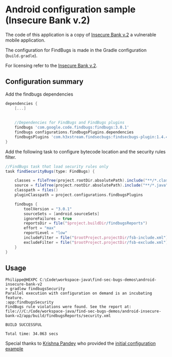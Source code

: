 # Android configuration sample (Insecure Bank v.2)

The code of this application is a copy of [Insecure Bank v.2](https://github.com/dineshshetty/Android-InsecureBankv2) a vulnerable mobile application.

The configuration for FindBugs is made in the Gradle configuration (`build.gradle`).

For licensing refer to the [Insecure Bank v.2](https://github.com/dineshshetty/Android-InsecureBankv2).

## Configuration summary

Add the findbugs dependencies

```groovy
dependencies {
    [...]
    
    
    //Dependencies for FindBugs and FindBugs plugins
    findbugs 'com.google.code.findbugs:findbugs:3.0.1'
    findbugs configurations.findbugsPlugins.dependencies
    findbugsPlugins 'com.h3xstream.findsecbugs:findsecbugs-plugin:1.4.4'
}
```

Add the following task to configure bytecode location and the security rules filter.

```groovy
//FindBugs task that load security rules only
task findSecurityBugs(type: FindBugs) {

    classes = fileTree(project.rootDir.absolutePath).include("**/*.class");
    source = fileTree(project.rootDir.absolutePath).include("**/*.java");
    classpath = files()
    pluginClasspath = project.configurations.findbugsPlugins

    findbugs {
        toolVersion = "3.0.1"
        sourceSets = [android.sourceSets]
        ignoreFailures = true
        reportsDir = file("$project.buildDir/findbugsReports")
        effort = "max"
        reportLevel = "low"
        includeFilter = file("$rootProject.projectDir/fsb-include.xml")
        excludeFilter = file("$rootProject.projectDir/fsb-exclude.xml")
    }
}
```

## Usage

```
Philippe@HEXPC C:\Code\workspace-java\find-sec-bugs-demos\android-insecure-bank-v2
> gradlew findbugsSecurity
Parallel execution with configuration on demand is an incubating feature.
:app:findbugsSecurity
FindBugs rule violations were found. See the report at: file:///C:/Code/workspace-java/find-sec-bugs-demos/android-insecure-bank-v2/app/build/findbugsReports/security.xml

BUILD SUCCESSFUL

Total time: 34.063 secs
```

Special thanks to [Krishna Pandey](https://github.com/krishna-pandey) who provided the [initial configuration example](https://github.com/find-sec-bugs/find-sec-bugs/issues/134#issuecomment-162152102)